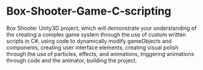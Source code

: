 # Box-Shooter-Game-C-scripting
Box Shooter Unity3D project, which will demonstrate your understanding of the creating a complex game system through the use of custom written scripts in C#, using code to dynamically modify gameObjects and components, creating user interface elements, creating visual polish through the use of particles, effects, and animations, triggering animations through code and the animator, building the project.
